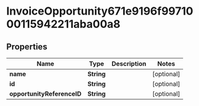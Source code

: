 

# InvoiceOpportunity671e9196f9971000115942211aba00a8


## Properties

Name | Type | Description | Notes
------------ | ------------- | ------------- | -------------
**name** | **String** |  |  [optional]
**id** | **String** |  |  [optional]
**opportunityReferenceID** | **String** |  |  [optional]



